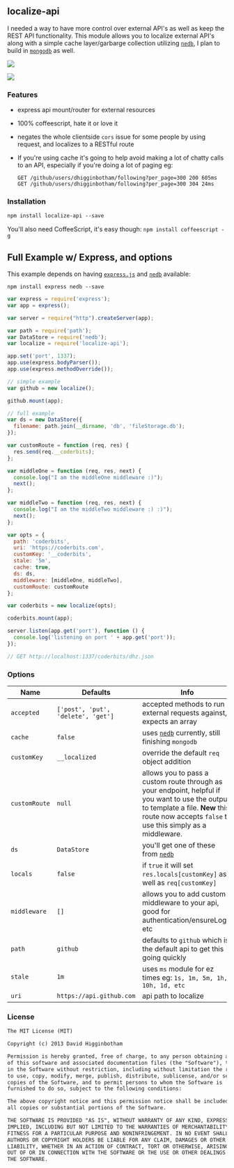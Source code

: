 ## localize-api
I needed a way to have more control over external API's as well as keep the REST API functionality. This module allows you to localize external API's along with a simple cache layer/garbarge collection utilizing [`nedb`](https://github.com/louischatriot/nedb), I plan to build in [`mongodb`](https://github.com/mongodb/node-mongodb-native) as well. 

![](https://nodei.co/npm/localize-api.png?downloads=true&stars=true) 

![](https://badge.fury.io/js/localize-api.png)

### Features
- express api mount/router for external resources
- 100% coffeescript, hate it or love it
- negates the whole clientside `cors` issue for some people by using request, and localizes to a RESTful route
- If you're using cache it's going to help avoid making a lot of chatty calls to an API, especially if you're doing a lot of paging eg:
  
  ```
  GET /github/users/dhigginbotham/following?per_page=300 200 605ms
  GET /github/users/dhigginbotham/following?per_page=300 304 24ms
  ```

### Installation
```md
npm install localize-api --save
```

You'll also need CoffeeScript, it's easy though: `npm install coffeescript -g`

## Full Example w/ Express, and options
This example depends on having [`express.js`](https://github.com/visionmedia/express) and [`nedb`](https://github.com/louischatriot/nedb) available:

  `npm install express nedb --save`

```js
var express = require('express');
var app = express();

var server = require("http").createServer(app);

var path = require('path');
var DataStore = require('nedb');
var localize = require('localize-api');

app.set('port', 1337);
app.use(express.bodyParser());
app.use(express.methodOverride());

// simple example
var github = new localize();

github.mount(app);

// full example
var ds = new DataStore({
  filename: path.join(__dirname, 'db', 'fileStorage.db');
});

var customRoute = function (req, res) {
  res.send(req.__coderbits);
};

var middleOne = function (req, res, next) {
  console.log("I am the middleOne middleware :)");
  next();
};

var middleTwo = function (req, res, next) {
  console.log("I am the middleTwo middleware :) :)");
  next();
};

var opts = {
  path: 'coderbits',
  uri: 'https://coderbits.com',
  customKey: '__coderbits',
  stale: '5m',
  cache: true,
  ds: ds,
  middleware: [middleOne, middleTwo],
  customRoute: customRoute
};

var coderbits = new localize(opts);

coderbits.mount(app);

server.listen(app.get('port'), function () {
  console.log('listening on port ' + app.get('port'));
});

// GET http://localhost:1337/coderbits/dhz.json
```

### Options
Name | Defaults | Info
--- | --- | ---
`accepted` | `['post', 'put', 'delete', 'get']` | accepted methods to run external requests against, expects an array
`cache` | `false` | uses [`nedb`](https://github.com/louischatriot/nedb) currently, still finishing `mongodb`
`customKey` | `__localized` | override the default `req` object addition
`customRoute` | `null` | allows you to pass a custom route through as your endpoint, helpful if you want to use the output to template a file. **New** this route now accepts `false` to use this simply as a middleware.
`ds` | `DataStore` | you'll get one of these from [`nedb`](https://github.com/louischatriot/nedb)
`locals` | `false` | if `true` it will set `res.locals[customKey]` as well as `req[customKey]`
`middleware` | `[]` | allows you to add custom middleware to your api, good for authentication/ensureLogin etc
`path` | `github` | defaults to `github` which is the default api to get this going quickly
`stale` | `1m` | uses `ms` module for ez times eg: `1s, 1m, 5m, 1h, 10h, 1d, etc`
`uri` | `https://api.github.com` | api path to localize


### License
```md
The MIT License (MIT)

Copyright (c) 2013 David Higginbotham 

Permission is hereby granted, free of charge, to any person obtaining a copy
of this software and associated documentation files (the "Software"), to deal
in the Software without restriction, including without limitation the rights
to use, copy, modify, merge, publish, distribute, sublicense, and/or sell
copies of the Software, and to permit persons to whom the Software is
furnished to do so, subject to the following conditions:

The above copyright notice and this permission notice shall be included in
all copies or substantial portions of the Software.

THE SOFTWARE IS PROVIDED "AS IS", WITHOUT WARRANTY OF ANY KIND, EXPRESS OR
IMPLIED, INCLUDING BUT NOT LIMITED TO THE WARRANTIES OF MERCHANTABILITY,
FITNESS FOR A PARTICULAR PURPOSE AND NONINFRINGEMENT. IN NO EVENT SHALL THE
AUTHORS OR COPYRIGHT HOLDERS BE LIABLE FOR ANY CLAIM, DAMAGES OR OTHER
LIABILITY, WHETHER IN AN ACTION OF CONTRACT, TORT OR OTHERWISE, ARISING FROM,
OUT OF OR IN CONNECTION WITH THE SOFTWARE OR THE USE OR OTHER DEALINGS IN
THE SOFTWARE.
```
